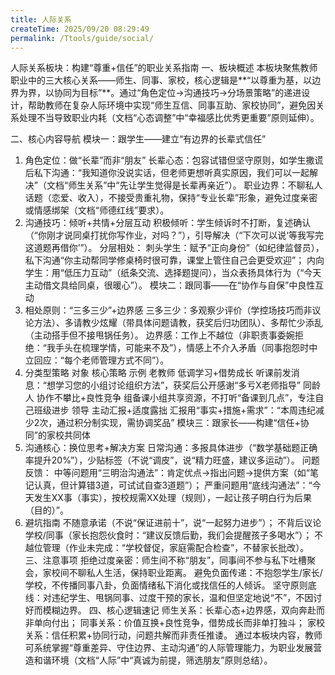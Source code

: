```yaml
---
title: 人际关系
createTime: 2025/09/20 08:29:49
permalink: /Ttools/guide/social/
---
```


人际关系板块：构建“尊重+信任”的职业关系指南
一、板块概述
本板块聚焦教师职业中的三大核心关系——师生、同事、家校，核心逻辑是**“以尊重为基，以边界为界，以协同为目标”**。通过“角色定位→沟通技巧→分场景策略”的递进设计，帮助教师在复杂人际环境中实现“师生互信、同事互助、家校协同”，避免因关系处理不当导致职业内耗（文档“心态调整”中“幸福感比优秀更重要”原则延伸）。

二、核心内容导航
模块一：跟学生——建立“有边界的长辈式信任”
1. 角色定位：做“长辈”而非“朋友”
长辈心态：包容试错但坚守原则，如学生撒谎后私下沟通：“我知道你没说实话，但老师更想听真实原因，我们可以一起解决”（文档“师生关系”中“先让学生觉得是长辈再亲近”）。
职业边界：不聊私人话题（恋爱、收入），不接受贵重礼物，保持“专业长辈”形象，避免过度亲密或情感绑架（文档“师德红线”要求）。
2. 沟通技巧：倾听+共情+分层互动
积极倾听：学生倾诉时不打断，复述确认（“你刚才说同桌打扰你写作业，对吗？”），引导解决（“下次可以说‘等我写完这道题再借你’”）。
分层相处：
刺头学生：赋予“正向身份”（如纪律监督员），私下沟通“你主动帮同学修桌椅时很可靠，课堂上管住自己会更受欢迎”；
内向学生：用“低压力互动”（纸条交流、选择题提问），当众表扬具体行为（“今天主动借文具给同桌，很暖心”）。
模块二：跟同事——在“协作与自保”中良性互动
1. 相处原则：“三多三少”+边界感
三多三少：多观察少评价（学控场技巧而非议论方法）、多请教少炫耀（带具体问题请教，获奖后归功团队）、多帮忙少添乱（主动搭手但不接甩锅任务）。
边界感：工作上不越位（非职责事委婉拒绝：“我手头在梳理学情，可能来不及”），情感上不介入矛盾（同事抱怨时中立回应：“每个老师管理方式不同”）。
2. 分类型策略
对象	核心策略	示例
老教师	低调学习+借势成长	听课前发消息：“想学习您的小组讨论组织方法”，获奖后公开感谢“多亏X老师指导”
同龄人	协作不攀比+良性竞争	组备课小组共享资源，不打听“备课到几点”，专注自己班级进步
领导	主动汇报+适度露拙	汇报用“事实+措施+需求”：“本周违纪减少2次，通过积分制实现，需协调奖品”
模块三：跟家长——构建“信任+协同”的家校共同体
1. 沟通核心：换位思考+解决方案
日常沟通：多报具体进步（“数学基础题正确率提升20%”），少贴标签（不说“调皮”，说“精力旺盛，建议多运动”）。
问题反馈：
中等问题用“三明治沟通法”：肯定优点→指出问题→提供方案（如“笔记认真，但计算错3道，可试试自查3道题”）；
严重问题用“底线沟通法”：“今天发生XX事（事实），按校规需XX处理（规则），一起让孩子明白行为后果（目的）”。
2. 避坑指南
不随意承诺（不说“保证进前十”，说“一起努力进步”）；
不背后议论学校/同事（家长抱怨伙食时：“建议反馈后勤，我们会提醒孩子多喝水”）；
不越位管理（作业未完成：“学校督促，家庭需配合检查”，不替家长批改）。
三、注意事项
拒绝过度亲密：师生间不称“朋友”，同事间不参与私下吐槽聚会，家校间不聊私人生活，保持职业距离。
避免负面传递：不抱怨学生/家长/学校，不传播同事八卦，负面情绪私下消化或找信任的人倾诉。
坚守原则底线：对违纪学生、甩锅同事、过度干预的家长，温和但坚定地说“不”，不因讨好而模糊边界。
四、核心逻辑速记
师生关系：长辈心态+边界感，双向奔赴而非单向付出；
同事关系：价值互换+良性竞争，借势成长而非单打独斗；
家校关系：信任积累+协同行动，问题共解而非责任推诿。
通过本板块内容，教师可系统掌握“尊重差异、守住边界、主动沟通”的人际管理能力，为职业发展营造和谐环境（文档“人际”中“真诚为前提，筛选朋友”原则总结）。